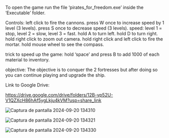 To open the game run the file ‘pirates_for_freedom.exe’ inside the ‘Executable’ folder.

Controls:
left click to fire the cannons.
press W once to increase speed by 1 level (3 levels).
press S once to decrease speed (3 levels).
speed: level 1 = stop, level 2 = slow, level 3 = fast.
hold A to turn left.
hold D to turn right.
hold right click to zoom out camera.
hold right click and left click to fire the mortar.
hold mouse wheel to see the compass.

trick to speed up the game:
hold ‘space’ and press B to add 1000 of each material to inventory.


objective:
The objective is to conquer the 2 fortresses but after doing so you can continue playing and upgrade the ship.


Link to Google Drive:

https://drive.google.com/drive/folders/12B-yp52U-V1QZXcH86hAf5ygLkju4kVM?usp=share_link


![Captura de pantalla 2024-09-20 134310](https://github.com/user-attachments/assets/9954c9dc-4f3b-405f-bf1f-f10eade88715)



![Captura de pantalla 2024-09-20 134321](https://github.com/user-attachments/assets/7dbac488-3841-4c25-a0c0-1bb2342d71e5)



![Captura de pantalla 2024-09-20 134330](https://github.com/user-attachments/assets/f19d29c8-3aee-4575-a0fe-bc47ab003a3b)
